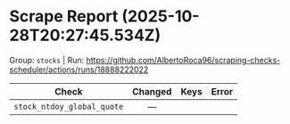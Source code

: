 # Scrape Report (2025-10-28T20:27:45.534Z)

Group: `stocks`  |  Run: https://github.com/AlbertoRoca96/scraping-checks-scheduler/actions/runs/18888222022

| Check | Changed | Keys | Error |
|---|:---:|:--|:--|
| `stock_ntdoy_global_quote` | — |  |  |
